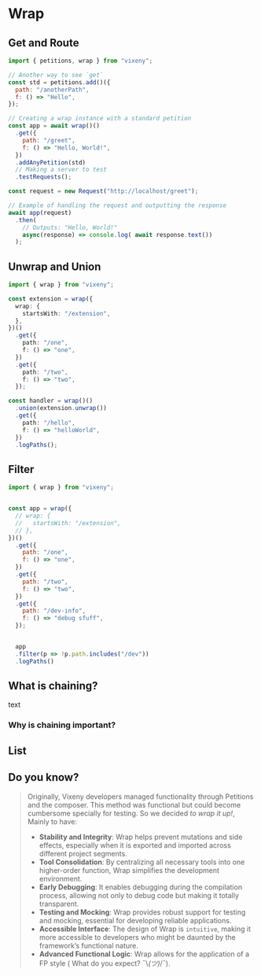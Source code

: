 <script>

 import ListOfComponents from '$lib/components/listofEssential.svelte';

</script>

# Wrap

<object type="image/svg+xml" data="/d2/wrap.svg"></object>

## Get and Route

```javascript
import { petitions, wrap } from "vixeny";

// Another way to see `get`
const std = petitions.add()({
  path: "/anotherPath",
  f: () => "Hello",
});

// Creating a wrap instance with a standard petition
const app = await wrap()()
  .get({
    path: "/greet",
    f: () => "Hello, World!",
  })
  .addAnyPetition(std)
  // Making a server to test
  .testRequests();

const request = new Request("http://localhost/greet");

// Example of handling the request and outputting the response
await app(request)
  .then(
    // Outputs: "Hello, World!"
    async(response) => console.log( await response.text())
  ); 
```

## Unwrap and Union

```typescript
import { wrap } from "vixeny";

const extension = wrap({
  wrap: {
    startsWith: "/extension",
  },
})()
  .get({
    path: "/one",
    f: () => "one",
  })
  .get({
    path: "/two",
    f: () => "two",
  });

const handler = wrap()()
  .union(extension.unwrap())
  .get({
    path: "/hello",
    f: () => "helloWorld",
  })
  .logPaths();
```

## Filter

```javascript
import { wrap } from "vixeny";


const app = wrap({
  // wrap: {
  //   startsWith: "/extension",
  // },
})()
  .get({
    path: "/one",
    f: () => "one",
  })
  .get({
    path: "/two",
    f: () => "two",
  })
  .get({
    path: "/dev-info",
    f: () => "debug sfuff",
  });


  app
  .filter(p => !p.path.includes("/dev"))
  .logPaths()

```

## What is chaining?

text 

### Why is chaining important?


## List

<ListOfComponents />


## Do you know?

> Originally, Vixeny developers managed functionality through Petitions and
> the composer. This method was functional but could become cumbersome
> specially for testing. So we decided _to wrap it up!_, Mainly to
> have:
>
> - **Stability and Integrity**: Wrap helps prevent mutations and side effects,
>   especially when it is exported and imported across different project
>   segments.
> - **Tool Consolidation**: By centralizing all necessary tools into one
>   higher-order function, Wrap simplifies the development environment.
> - **Early Debugging**: It enables debugging during the compilation process,
>   allowing not only to debug code but making it totally transparent.
> - **Testing and Mocking**: Wrap provides robust support for testing and
>   mocking, essential for developing reliable applications.
> - **Accessible Interface**: The design of Wrap is `intuitive`, making it more
>   accessible to developers who might be daunted by the framework’s functional
>   nature.
> - **Advanced Functional Logic**: Wrap allows for the application of a FP
>   style ( What do you expect? ¯\\_(ツ)_/¯).



